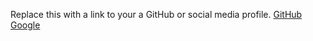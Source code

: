 Replace this with a link to your a GitHub or social media profile.
[GitHub](http://github.com)
[Google](http://www.google.com)
